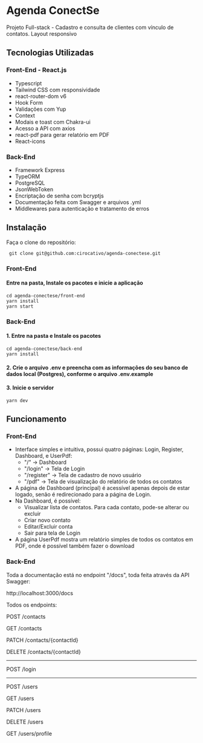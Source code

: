 # Agenda ConectSe

Projeto Full-stack - Cadastro e consulta de clientes com vínculo de contatos. Layout responsivo

## Tecnologias Utilizadas

### Front-End - React.js
- Typescript
- Tailwind CSS com responsividade
- react-router-dom v6
- Hook Form
- Validações com Yup
- Context
- Modais e toast com Chakra-ui
- Acesso a API com axios
- react-pdf para gerar relatório em PDF
- React-icons

### Back-End
- Framework Express
- TypeORM
- PostgreSQL
- JsonWebToken
- Encriptação de senha com bcryptjs
- Documentação feita com Swagger e arquivos .yml
- Middlewares para autenticação e tratamento de erros

## Instalação

Faça o clone do repositório:

` git clone git@github.com:cirocativo/agenda-conectese.git`

### Front-End

#### Entre na pasta, Instale os pacotes e inicie a aplicação

```
cd agenda-conectese/front-end
yarn install
yarn start
```

### Back-End

#### 1. Entre na pasta e Instale os pacotes

```
cd agenda-conectese/back-end
yarn install
```

#### 2. Crie o arquivo .env e preencha com as informações do seu banco de dados local (Postgres), conforme o arquivo .env.example

#### 3. Inicie o servidor

`yarn dev`

## Funcionamento

### Front-End

- Interface simples e intuitiva, possui quatro páginas: Login, Register, Dashboard, e UserPdf:
  - "/" -> Dashboard
  - "/login" -> Tela de Login
  - "/register" -> Tela de cadastro de novo usuário
  - "/pdf" -> Tela de visualização do relatório de todos os contatos
- A página de Dashboard (principal) é acessível apenas depois de estar logado, senão é redirecionado para a página de Login.
- Na Dashboard, é possível:
  - Visualizar lista de contatos. Para cada contato, pode-se alterar ou excluir
  - Criar novo contato
  - Editar/Excluir conta
  - Sair para tela de Login
- A página UserPdf mostra um relatório simples de todos os contatos em PDF, onde é possível também fazer o download

### Back-End

Toda a documentação está no endpoint "/docs", toda feita através da API Swagger:

http://localhost:3000/docs

Todos os endpoints:

POST
/contacts

GET
/contacts

PATCH
/contacts/{contactId}

DELETE
/contacts/{contactId}

----------------------
POST
/login

----------------------
POST
/users

GET
/users

PATCH
/users

DELETE
/users

GET
/users/profile


